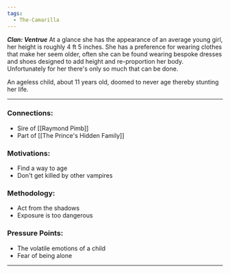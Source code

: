 ```yaml
---
tags:
  - The-Camarilla
---
```

***Clan: Ventrue***
At a glance she has the appearance of an average young girl, her height is roughly 4 ft 5 inches. She has a preference for wearing clothes that make her seem older, often she can be found wearing bespoke dresses and shoes designed to add height and re-proportion her body. Unfortunately for her there's only so much that can be done.

An ageless child, about 11 years old, doomed to never age thereby stunting her life.

---
### Connections:
* Sire of [[Raymond Pimb]]
* Part of [[The Prince's Hidden Family]]
### Motivations:
* Find a way to age
* Don't get killed by other vampires
### Methodology:
* Act from the shadows
* Exposure is too dangerous
### Pressure Points:
* The volatile emotions of a child
* Fear of being alone

---